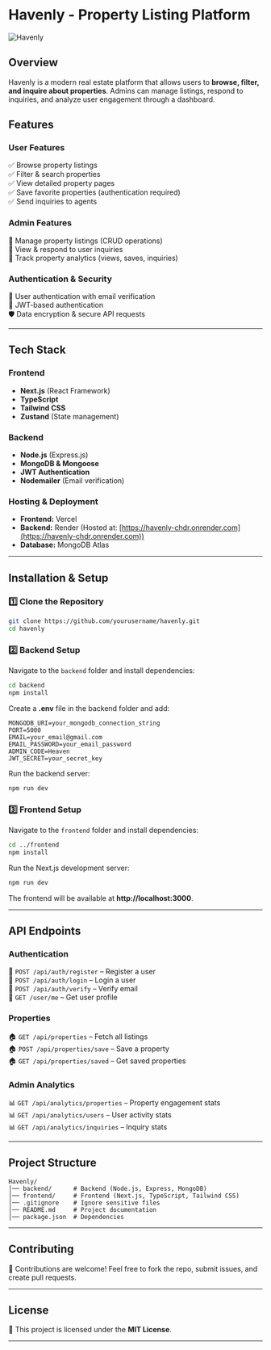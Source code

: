 # Havenly - Property Listing Platform

![Havenly](https://your-image-url.com) <!-- Replace with an actual banner image if available -->

## Overview
Havenly is a modern real estate platform that allows users to **browse, filter, and inquire about properties**. Admins can manage listings, respond to inquiries, and analyze user engagement through a dashboard.

## Features

### User Features
✅ Browse property listings  
✅ Filter & search properties  
✅ View detailed property pages  
✅ Save favorite properties (authentication required)  
✅ Send inquiries to agents  

### Admin Features
🔹 Manage property listings (CRUD operations)  
🔹 View & respond to user inquiries  
🔹 Track property analytics (views, saves, inquiries)  

### Authentication & Security
🔐 User authentication with email verification  
🔑 JWT-based authentication  
🛡️ Data encryption & secure API requests  

---

## Tech Stack

### Frontend
- **Next.js** (React Framework)  
- **TypeScript**  
- **Tailwind CSS**  
- **Zustand** (State management)  

### Backend
- **Node.js** (Express.js)  
- **MongoDB & Mongoose**  
- **JWT Authentication**  
- **Nodemailer** (Email verification)  

### Hosting & Deployment
- **Frontend:** Vercel  
- **Backend:** Render (Hosted at: [https://havenly-chdr.onrender.com](https://havenly-chdr.onrender.com))  
- **Database:** MongoDB Atlas  

---

## Installation & Setup

### 1️⃣ Clone the Repository
```sh
git clone https://github.com/yourusername/havenly.git
cd havenly
```

### 2️⃣ Backend Setup
Navigate to the `backend` folder and install dependencies:  
```sh
cd backend
npm install
```
Create a **.env** file in the backend folder and add:  
```env
MONGODB_URI=your_mongodb_connection_string
PORT=5000
EMAIL=your_email@gmail.com
EMAIL_PASSWORD=your_email_password
ADMIN_CODE=Heaven
JWT_SECRET=your_secret_key
```
Run the backend server:  
```sh
npm run dev
```

### 3️⃣ Frontend Setup
Navigate to the `frontend` folder and install dependencies:  
```sh
cd ../frontend
npm install
```
Run the Next.js development server:  
```sh
npm run dev
```
The frontend will be available at **http://localhost:3000**.  

---

## API Endpoints

### Authentication
🔹 `POST /api/auth/register` – Register a user  
🔹 `POST /api/auth/login` – Login a user  
🔹 `POST /api/auth/verify` – Verify email  
🔹 `GET /user/me` – Get user profile  

### Properties
🏠 `GET /api/properties` – Fetch all listings  
🏠 `POST /api/properties/save` – Save a property  
🏠 `GET /api/properties/saved` – Get saved properties  

### Admin Analytics
📊 `GET /api/analytics/properties` – Property engagement stats  
📊 `GET /api/analytics/users` – User activity stats  
📊 `GET /api/analytics/inquiries` – Inquiry stats  

---

## Project Structure
```
Havenly/
│── backend/      # Backend (Node.js, Express, MongoDB)
│── frontend/     # Frontend (Next.js, TypeScript, Tailwind CSS)
│── .gitignore    # Ignore sensitive files
│── README.md     # Project documentation
│── package.json  # Dependencies
```

---

## Contributing
🚀 Contributions are welcome! Feel free to fork the repo, submit issues, and create pull requests.  

---

## License
📜 This project is licensed under the **MIT License**.  

---

